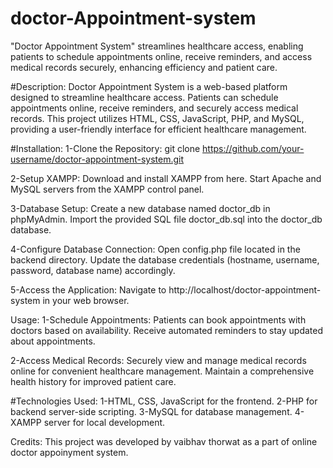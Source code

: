 # doctor-Appointment-system
"Doctor Appointment System" streamlines healthcare access, enabling patients to schedule appointments online, receive reminders, and access medical records securely, enhancing efficiency and patient care.

#Description:
Doctor Appointment System is a web-based platform designed to streamline healthcare access. Patients can schedule appointments online, receive reminders, and securely access medical records. This project utilizes HTML, CSS, JavaScript, PHP, and MySQL, providing a user-friendly interface for efficient healthcare management.

#Installation:
1-Clone the Repository:
git clone https://github.com/your-username/doctor-appointment-system.git

2-Setup XAMPP:
Download and install XAMPP from here.
Start Apache and MySQL servers from the XAMPP control panel.

3-Database Setup:
Create a new database named doctor_db in phpMyAdmin.
Import the provided SQL file doctor_db.sql into the doctor_db database.

4-Configure Database Connection:
Open config.php file located in the backend directory.
Update the database credentials (hostname, username, password, database name) accordingly.

5-Access the Application:
Navigate to http://localhost/doctor-appointment-system in your web browser.

Usage:
1-Schedule Appointments:
Patients can book appointments with doctors based on availability.
Receive automated reminders to stay updated about appointments.

2-Access Medical Records:
Securely view and manage medical records online for convenient healthcare management.
Maintain a comprehensive health history for improved patient care.

#Technologies Used:
1-HTML, CSS, JavaScript for the frontend.
2-PHP for backend server-side scripting.
3-MySQL for database management.
4-XAMPP server for local development.

Credits:
This project was developed by vaibhav thorwat as a part of online doctor appoinyment system.
